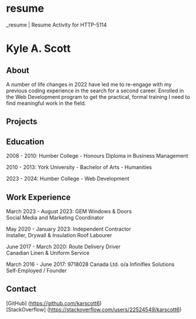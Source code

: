 # resume
_resume | Resume Activity for HTTP-5114

# Kyle A. Scott

## About

A number of life changes in 2022 have led me to re-engage with my previous coding experience in the search for a second career. Enrolled in the Web Development program to get the practical, formal training I need to find meaningful work in the field.

## Projects


## Education

2008 - 2010: Humber College - Honours Diploma in Business Management

2010 - 2013: York University - Bachelor of Arts - Humanities

2023 - 2024: Humber College - Web Development

## Work Experience

March 2023 - August 2023: GEM Windows & Doors  
Social Media and Marketing Coordinator

May 2020 - January 2023: Independent Contractor  
Installer, Drywall & Insulation
Roof Labourer

June 2017 - March 2020: Route Delivery Driver  
Canadian Linen & Uniform Service

March 2016 - June 2017: 9718028 Canada Ltd. o/a Infiniflex Solutions  
Self-Employed / Founder

## Contact

[GitHub] (https://github.com/karscott6)  
[StackOverflow] (https://stackoverflow.com/users/22524549/karscott6)